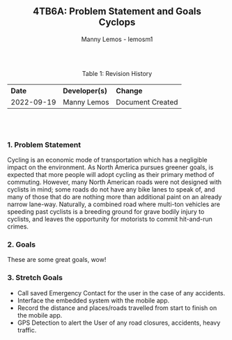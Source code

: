 <div style="text-align: center;"> 
    <H2 id="Document_Title"> 
        4TB6A: Problem Statement and Goals 
        <br>
        Cyclops 
    </H2>
    <p id="Author_Info">Manny Lemos - lemosm1</p>
    <br><br>
    <p id="Revision_History">
        Table 1: Revision History
        <table style="width: 100%; text-align: left;">
            <tr>
                <th>Date</th>
                <th>Developer(s)</th>
                <th>Change</th>
            </tr>
            <tr>
                <td>2022-09-19</th>
                <td>Manny Lemos</th>
                <td>Document Created</th>
            </tr>
        </table>
    </p>
    <br><br>
</div>

### 1. Problem Statement
Cycling is an economic mode of transportation which has a negligible impact on the environment. As North America pursues greener goals, is expected that more people will adopt cycling as their primary method of commuting. However, many North American roads were not designed with cyclists in mind; some roads do not have any bike lanes to speak of, and many of those that do are nothing more than additional paint on an already narrow lane-way. Naturally, a combined road where multi-ton vehicles are speeding past cyclists is a breeding ground for grave bodily injury to cyclists, and leaves the opportunity for motorists to commit hit-and-run crimes.

### 2. Goals
These are some great goals, wow!

### 3. Stretch Goals
- Call saved Emergency Contact for the user in the case of any accidents. 
- Interface the embedded system with the mobile app.
- Record the distance and places/roads travelled from start to finish on the mobile app. 
- GPS Detection to alert the User of any road closures, accidents, heavy traffic. 